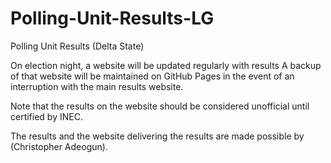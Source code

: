# Polling-Unit-Results-LG
Polling Unit Results (Delta State)

On election night, a website will be updated regularly with results A backup of that website will be maintained on GitHub Pages in the event of an interruption with the main results website.

Note that the results on the website should be considered unofficial until certified by INEC.

The results and the website delivering the results are made possible by (Christopher Adeogun).
